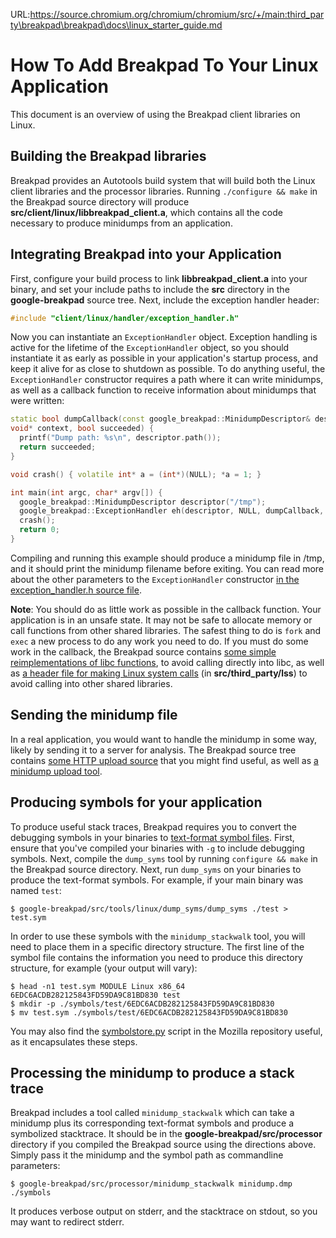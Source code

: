 URL:https://source.chromium.org/chromium/chromium/src/+/main:third_party\breakpad\breakpad\docs\linux_starter_guide.md
# How To Add Breakpad To Your Linux Application

This document is an overview of using the Breakpad client libraries on Linux.

## Building the Breakpad libraries

Breakpad provides an Autotools build system that will build both the Linux
client libraries and the processor libraries. Running `./configure && make` in
the Breakpad source directory will produce
**src/client/linux/libbreakpad\_client.a**, which contains all the code
necessary to produce minidumps from an application.

## Integrating Breakpad into your Application

First, configure your build process to link **libbreakpad\_client.a** into your
binary, and set your include paths to include the **src** directory in the
**google-breakpad** source tree. Next, include the exception handler header:

```cpp
#include "client/linux/handler/exception_handler.h"
```

Now you can instantiate an `ExceptionHandler` object. Exception handling is active for the lifetime of the `ExceptionHandler` object, so you should instantiate it as early as possible in your application's startup process, and keep it alive for as close to shutdown as possible. To do anything useful, the `ExceptionHandler` constructor requires a path where it can write minidumps, as well as a callback function to receive information about minidumps that were written:

```cpp
static bool dumpCallback(const google_breakpad::MinidumpDescriptor& descriptor,
void* context, bool succeeded) {
  printf("Dump path: %s\n", descriptor.path());
  return succeeded;
}

void crash() { volatile int* a = (int*)(NULL); *a = 1; }

int main(int argc, char* argv[]) {
  google_breakpad::MinidumpDescriptor descriptor("/tmp");
  google_breakpad::ExceptionHandler eh(descriptor, NULL, dumpCallback, NULL, true, -1);
  crash();
  return 0;
}
```

Compiling and running this example should produce a minidump file in /tmp, and
it should print the minidump filename before exiting. You can read more about
the other parameters to the `ExceptionHandler` constructor [in the exception_handler.h source file][1].

[1]: https://chromium.googlesource.com/breakpad/breakpad/+/master/src/client/linux/handler/exception_handler.h

**Note**: You should do as little work as possible in the callback function.
Your application is in an unsafe state. It may not be safe to allocate memory or
call functions from other shared libraries. The safest thing to do is `fork` and
`exec` a new process to do any work you need to do. If you must do some work in
the callback, the Breakpad source contains [some simple reimplementations of libc functions][2], to avoid calling directly into
libc, as well as [a header file for making Linux system calls][3] (in **src/third\_party/lss**) to avoid calling into other shared libraries.

[2]: https://chromium.googlesource.com/breakpad/breakpad/+/master/src/common/linux/linux_libc_support.h
[3]: https://chromium.googlesource.com/linux-syscall-support/+/master

## Sending the minidump file

In a real application, you would want to handle the minidump in some way, likely
by sending it to a server for analysis. The Breakpad source tree contains [some
HTTP upload source][4] that you might find useful, as well as [a minidump upload tool][5].

[4]: https://chromium.googlesource.com/breakpad/breakpad/+/master/src/common/linux/http_upload.h
[5]: https://chromium.googlesource.com/breakpad/breakpad/+/master/src/tools/linux/symupload/minidump_upload.cc

## Producing symbols for your application

To produce useful stack traces, Breakpad requires you to convert the debugging
symbols in your binaries to [text-format symbol files][6]. First, ensure that you've compiled your binaries with `-g` to
include debugging symbols. Next, compile the `dump_syms` tool by running
`configure && make` in the Breakpad source directory. Next, run `dump_syms` on
your binaries to produce the text-format symbols. For example, if your main
binary was named `test`:

[6]: https://chromium.googlesource.com/breakpad/breakpad/+/master/docs/symbol_files.md

```
$ google-breakpad/src/tools/linux/dump_syms/dump_syms ./test > test.sym
```

In order to use these symbols with the `minidump_stackwalk` tool, you will need
to place them in a specific directory structure. The first line of the symbol
file contains the information you need to produce this directory structure, for
example (your output will vary):

```
$ head -n1 test.sym MODULE Linux x86_64 6EDC6ACDB282125843FD59DA9C81BD830 test
$ mkdir -p ./symbols/test/6EDC6ACDB282125843FD59DA9C81BD830
$ mv test.sym ./symbols/test/6EDC6ACDB282125843FD59DA9C81BD830
```

You may also find the [symbolstore.py][7] script in the Mozilla repository useful, as it encapsulates these steps.

[7]: https://dxr.mozilla.org/mozilla-central/source/toolkit/crashreporter/tools/symbolstore.py

## Processing the minidump to produce a stack trace

Breakpad includes a tool called `minidump_stackwalk` which can take a minidump
plus its corresponding text-format symbols and produce a symbolized stacktrace.
It should be in the **google-breakpad/src/processor** directory if you compiled
the Breakpad source using the directions above. Simply pass it the minidump and
the symbol path as commandline parameters:

```
$ google-breakpad/src/processor/minidump_stackwalk minidump.dmp ./symbols
```

It produces verbose output on stderr, and the stacktrace on stdout, so you may
want to redirect stderr.
